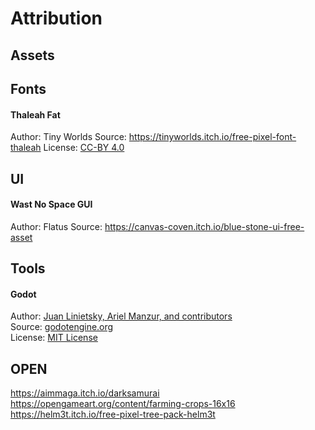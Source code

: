 # Attribution
## Assets

## Fonts
#### Thaleah Fat
Author: Tiny Worlds
Source: https://tinyworlds.itch.io/free-pixel-font-thaleah
License: [CC-BY 4.0](https://creativecommons.org/licenses/by/4.0/)

## UI
#### Wast No Space GUI
Author: Flatus
Source: https://canvas-coven.itch.io/blue-stone-ui-free-asset

## Tools
#### Godot
Author: [Juan Linietsky, Ariel Manzur, and contributors](https://godotengine.org/contact)  
Source: [godotengine.org](https://godotengine.org/)  
License: [MIT License](https://github.com/godotengine/godot/blob/master/LICENSE.txt)  

## OPEN
https://aimmaga.itch.io/darksamurai
https://opengameart.org/content/farming-crops-16x16
https://helm3t.itch.io/free-pixel-tree-pack-helm3t
